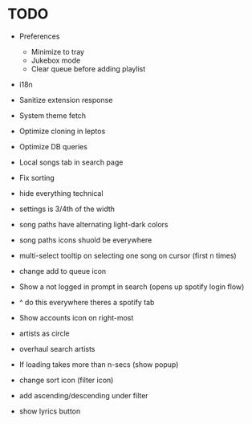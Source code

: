 # TODO
- Preferences
  - Minimize to tray
  - Jukebox mode
  - Clear queue before adding playlist
- i18n
- Sanitize extension response
- System theme fetch
- Optimize cloning in leptos
- Optimize DB queries
- Local songs tab in search page
- Fix sorting

- hide everything technical
- settings is 3/4th of the width
- song paths have alternating light-dark colors
- song paths icons shuold be everywhere
- multi-select tooltip on selecting one song on cursor (first n times)
- change add to queue icon
- Show a not logged in prompt in search (opens up spotify login flow)
- ^ do this everywhere theres a spotify tab
- Show accounts icon on right-most
- artists as circle
- overhaul search artists
- If loading takes more than n-secs (show popup)
- change sort icon (filter icon)
- add ascending/descending under filter
- show lyrics button
